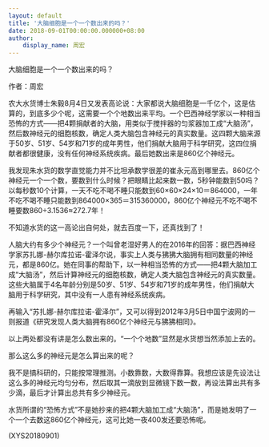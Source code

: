 ```yaml
---
layout: default
title: '大脑细胞是一个一个数出来的吗？'
date: 2018-09-01T00:00:00.000000+08:00
author:
    display_name: 周宏
---
```


大脑细胞是一个一个数出来的吗？

作者：周宏

农大水货博士朱毅8月4日又发表高论说：大家都说大脑细胞是一千亿个，这是估算的，到底多少个呢，这需要一个个地数出来平均。一个巴西神经学家以一种相当恐怖的方式——把4颗捐献者的大脑，用类似于搅拌器的匀浆器加工成“大脑汤”，然后数神经元的细胞核数，确定人类大脑包含神经元的真实数量。这四颗大脑来源于50岁、51岁、54岁和71岁的成年男性，他们捐献大脑用于科学研究，这四位捐献者都很健康，没有任何神经系统疾病。最后她数出来是860亿个神经元。

我发现朱水货的数学直觉能力并不比坦承数学很差的崔永元高到哪里去。860亿个神经元一个一个数，要数到什么时候？把眼睛比起来数一数，5秒钟能数到50吗？以每秒数10个计算，一天不吃不喝不睡只能数到60×60×24×10＝864000，一年不吃不喝不睡只能数到864000×365＝315360000，860亿个神经元不吃不喝不睡要数860÷3.1536≈272.7年！

不知道水货的这一高论出自何处，就去百度一下，还真找到了！

人脑大约有多少个神经元？一个叫曾老湿好男人的在2016年的回答：据巴西神经学家苏扎娜-赫尔库拉诺-霍泽尔说，事实上人类与狒狒大脑拥有相同数量的神经元，都是860亿。她在同事的帮助下，以一种相当恐怖的方式——把4颗大脑加工成“大脑汤”，然后计算神经元的细胞核数，确定人类大脑包含神经元的真实数量。这些大脑属于4名年龄分别是50岁、51岁、54岁和71岁的成年男性，他们捐献大脑用于科学研究，其中没有一人患有神经系统疾病。

再输入“苏扎娜-赫尔库拉诺-霍泽尔”，又可以得到2012年3月5日中国宁波网的一则报道《研究发现人类大脑拥有860亿个神经元与狒狒相同》。

以上两处都没有讲是怎么数出来的。“一个个地数”显然是水货想当然添加上去的。

那么这么多的神经元是怎么算出来的呢？

我不是搞科研的，只能按常理推测。小数靠数，大数得靠算。我想应该是先设法让这么多的神经元均匀分布，然后取其一滴放到显微镜下数一数，再设法算出共有多少滴，最后才计算出总共有多少神经元。

水货所谓的“恐怖方式”不是她抄来的把4颗大脑加工成“大脑汤”，而是她发明了一个一个去数这860亿个神经元，这可比她一夜400发还要恐怖呢。

(XYS20180901)

